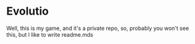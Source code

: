 # Evolutio

Well, this is my game, and it's a private repo, so, probably you won't see this, but I like to write readme.mds

